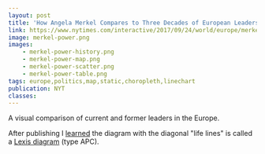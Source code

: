 ```yaml
---
layout: post
title: 'How Angela Merkel Compares to Three Decades of European Leaders'
link: https://www.nytimes.com/interactive/2017/09/24/world/europe/merkel-germany-election-twelve-years.html
image: merkel-power.png
images:
    - merkel-power-history.png
    - merkel-power-map.png
    - merkel-power-scatter.png
    - merkel-power-table.png
tags: europe,politics,map,static,choropleth,linechart
publication: NYT
classes:
---
```


A visual comparison of current and former leaders in the Europe.

After publishing I [learned](https://twitter.com/c_dudel/status/912064987430088706) the diagram with the diagonal "life lines" is called a [Lexis diagram](https://genus.springeropen.com/articles/10.1186/s41118-017-0024-4#Fig1) (type APC).
